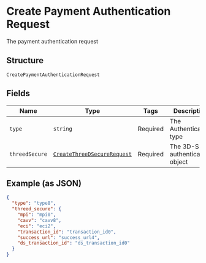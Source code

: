 
# Create Payment Authentication Request

The payment authentication request

## Structure

`CreatePaymentAuthenticationRequest`

## Fields

| Name | Type | Tags | Description |
|  --- | --- | --- | --- |
| `type` | `string` | Required | The Authentication type |
| `threedSecure` | [`CreateThreeDSecureRequest`](../../doc/models/create-three-d-secure-request.md) | Required | The 3D-S authentication object |

## Example (as JSON)

```json
{
  "type": "type8",
  "threed_secure": {
    "mpi": "mpi0",
    "cavv": "cavv8",
    "eci": "eci2",
    "transaction_id": "transaction_id0",
    "success_url": "success_url4",
    "ds_transaction_id": "ds_transaction_id0"
  }
}
```

